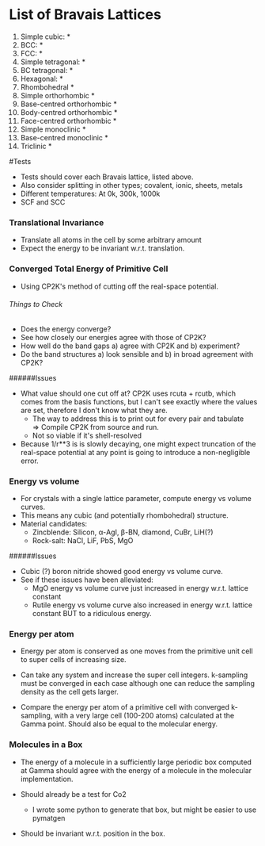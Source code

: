 
# List of Bravais Lattices
1. Simple cubic: 
    * 
2. BCC:
    *
3. FCC:
    * 
4. Simple tetragonal:
    *
5. BC tetragonal:
    *
6. Hexagonal:
    *
7. Rhombohedral
    *
8. Simple orthorhombic
    *
9. Base-centred orthorhombic
    *
10. Body-centred orthorhombic
    *
11. Face-centred orthorhombic
    *
12. Simple monoclinic
    *
13. Base-centred monoclinic
    *
14. Triclinic 
    *

#Tests
* Tests should cover each Bravais lattice, listed above. 
* Also consider splitting in other types; covalent, ionic, sheets, metals
* Different temperatures: At 0k, 300k, 1000k
* SCF and SCC 


### Translational Invariance 
* Translate all atoms in the cell by some arbitrary amount 
* Expect the energy to be invariant w.r.t. translation. 



### Converged Total Energy of Primitive Cell 
* Using CP2K's method of cutting off the real-space potential.

###### Things to Check
* Does the energy converge?
* See how closely our energies agree with those of CP2K?
* How well do the band gaps a) agree with CP2K and b) experiment? 
* Do the band structures a) look sensible and b) in broad agreement with CP2K? 

######Issues
* What value should one cut off at? CP2K uses rcuta + rcutb, which comes from the basis functions, 
but I can't see exactly where the values are set, therefore I don't know what they are.
    * The way to address this is to print out for every pair and tabulate   
    => Compile CP2K from source and run. 
    * Not so viable if it's shell-resolved 
* Because 1/r**3 is is slowly decaying, one might expect truncation of the real-space potential
at any point is going to introduce a non-negligible error. 



### Energy vs volume 
* For crystals with a single lattice parameter, compute energy vs volume curves.
* This means any cubic (and potentially rhombohedral) structure. 
* Material candidates: 
    * Zincblende: Silicon, α-AgI, β-BN, diamond, CuBr, LiH(?)
    * Rock-salt: NaCl, LiF, PbS, MgO

######Issues
* Cubic (?) boron nitride showed good energy vs volume curve.
* See if these issues have been alleviated:
    * MgO energy vs volume curve just increased in energy w.r.t. lattice constant
    * Rutile energy vs volume curve also increased in energy w.r.t. lattice constant BUT to a ridiculous 
    energy. 



### Energy per atom
* Energy per atom is conserved as one moves from the primitive unit cell to super cells of increasing
size.

* Can take any system and increase the super cell integers. k-sampling must be converged in each case 
although one can reduce the sampling density as the cell gets larger. 

* Compare the energy per atom of a primitive cell with converged k-sampling, with a very large cell (100-200 atoms) 
calculated at the Gamma point. Should also be equal to the molecular energy. 



### Molecules in a Box
* The energy of a molecule in a sufficiently large periodic box computed at Gamma should agree with 
the energy of a molecule in the molecular implementation. 

* Should already be a test for Co2 
    * I wrote some python to generate that box, but might be easier to use pymatgen
* Should be invariant w.r.t. position in the box.



 